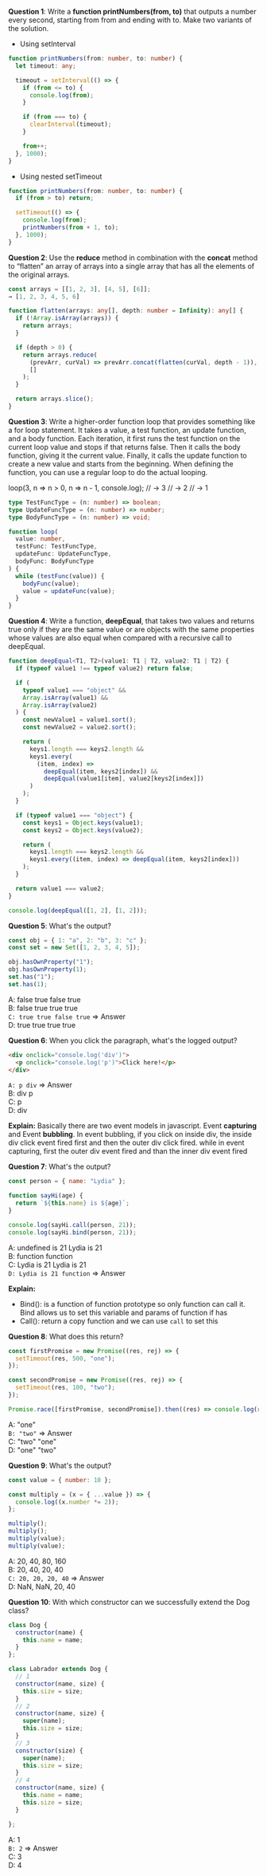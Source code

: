 **Question 1**: Write a **function printNumbers(from, to)** that outputs a number every second, starting from from and ending with to. Make two variants of the solution.

- Using setInterval

```typescript
function printNumbers(from: number, to: number) {
  let timeout: any;

  timeout = setInterval(() => {
    if (from <= to) {
      console.log(from);
    }

    if (from === to) {
      clearInterval(timeout);
    }

    from++;
  }, 1000);
}
```

- Using nested setTimeout

```typescript
function printNumbers(from: number, to: number) {
  if (from > to) return;

  setTimeout(() => {
    console.log(from);
    printNumbers(from + 1, to);
  }, 1000);
}
```

**Question 2**: Use the **reduce** method in combination with the **concat** method to “flatten” an array of arrays into a single array that has all the elements of the original arrays.

```typescript
const arrays = [[1, 2, 3], [4, 5], [6]];
→ [1, 2, 3, 4, 5, 6]

function flatten(arrays: any[], depth: number = Infinity): any[] {
  if (!Array.isArray(arrays)) {
    return arrays;
  }

  if (depth > 0) {
    return arrays.reduce(
      (prevArr, curVal) => prevArr.concat(flatten(curVal, depth - 1)),
      []
    );
  }

  return arrays.slice();
}
```

**Question 3**: Write a higher-order function loop that provides something like a for loop statement. It takes a value, a test function, an update function, and a body function. Each iteration, it first runs the test function on the current loop value and stops if that returns false. Then it calls the body function, giving it the current value. Finally, it calls the update function to create a new value and starts from the beginning. When defining the function, you can use a regular loop to do the actual looping.

loop(3, n => n > 0, n => n - 1, console.log);
// → 3
// → 2
// → 1

```typescript
type TestFuncType = (n: number) => boolean;
type UpdateFuncType = (n: number) => number;
type BodyFuncType = (n: number) => void;

function loop(
  value: number,
  testFunc: TestFuncType,
  updateFunc: UpdateFuncType,
  bodyFunc: BodyFuncType
) {
  while (testFunc(value)) {
    bodyFunc(value);
    value = updateFunc(value);
  }
}
```

**Question 4**: Write a function, **deepEqual**, that takes two values and returns true only if they are the same value or are objects with the same properties whose values are also equal when compared with a recursive call to deepEqual.

```typescript
function deepEqual<T1, T2>(value1: T1 | T2, value2: T1 | T2) {
  if (typeof value1 !== typeof value2) return false;

  if (
    typeof value1 === "object" &&
    Array.isArray(value1) &&
    Array.isArray(value2)
  ) {
    const newValue1 = value1.sort();
    const newValue2 = value2.sort();

    return (
      keys1.length === keys2.length &&
      keys1.every(
        (item, index) =>
          deepEqual(item, keys2[index]) &&
          deepEqual(value1[item], value2[keys2[index]])
      )
    );
  }

  if (typeof value1 === "object") {
    const keys1 = Object.keys(value1);
    const keys2 = Object.keys(value2);

    return (
      keys1.length === keys2.length &&
      keys1.every((item, index) => deepEqual(item, keys2[index]))
    );
  }

  return value1 === value2;
}

console.log(deepEqual([1, 2], [1, 2]));
```

**Question 5**: What's the output?

```js
const obj = { 1: "a", 2: "b", 3: "c" };
const set = new Set([1, 2, 3, 4, 5]);

obj.hasOwnProperty("1");
obj.hasOwnProperty(1);
set.has("1");
set.has(1);
```

A: false true false true <br />
B: false true true true <br />
`C: true true false true` => Answer <br />
D: true true true true

**Question 6**: When you click the paragraph, what's the logged output?

```html
<div onclick="console.log('div')">
  <p onclick="console.log('p')">Click here!</p>
</div>
```

`A: p div` => Answer <br />
B: div p <br />
C: p <br />
D: div

**Explain:** Basically there are two event models in javascript. Event **capturing** and Event **bubbling**. In event bubbling, if you click on inside div, the inside div click event fired first and then the outer div click fired. while in event capturing, first the outer div event fired and than the inner div event fired

**Question 7**: What's the output?

```js
const person = { name: "Lydia" };

function sayHi(age) {
  return `${this.name} is ${age}`;
}

console.log(sayHi.call(person, 21));
console.log(sayHi.bind(person, 21));
```

A: undefined is 21 Lydia is 21 <br />
B: function function <br />
C: Lydia is 21 Lydia is 21 <br />
`D: Lydia is 21 function` => Answer

**Explain:**

- Bind(): is a function of function prototype so only function can call it. Bind allows us to set this variable and params of function if has
- Call(): return a copy function and we can use `call` to set this

**Question 8**: What does this return?

```js
const firstPromise = new Promise((res, rej) => {
  setTimeout(res, 500, "one");
});

const secondPromise = new Promise((res, rej) => {
  setTimeout(res, 100, "two");
});

Promise.race([firstPromise, secondPromise]).then((res) => console.log(res));
```

A: "one" <br />
`B: "two"` => Answer <br />
C: "two" "one" <br />
D: "one" "two"

**Question 9**: What's the output?

```js
const value = { number: 10 };

const multiply = (x = { ...value }) => {
  console.log((x.number *= 2));
};

multiply();
multiply();
multiply(value);
multiply(value);
```

A: 20, 40, 80, 160 <br />
B: 20, 40, 20, 40 <br />
`C: 20, 20, 20, 40` => Answer <br />
D: NaN, NaN, 20, 40

**Question 10**: With which constructor can we successfully extend the Dog class?

```js
class Dog {
  constructor(name) {
    this.name = name;
  }
};

class Labrador extends Dog {
  // 1
  constructor(name, size) {
    this.size = size;
  }
  // 2
  constructor(name, size) {
    super(name);
    this.size = size;
  }
  // 3
  constructor(size) {
    super(name);
    this.size = size;
  }
  // 4
  constructor(name, size) {
    this.name = name;
    this.size = size;
  }

};
```

A: 1 <br />
`B: 2` => Answer <br />
C: 3 <br />
D: 4
